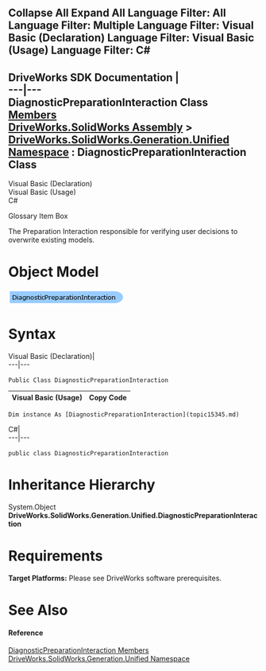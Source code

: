 Collapse All Expand All Language Filter: All  Language Filter: Multiple  Language Filter: Visual Basic (Declaration) Language Filter: Visual Basic (Usage) Language Filter: C#  
---  
DriveWorks SDK Documentation  |   
---|---  
DiagnosticPreparationInteraction Class   
[Members](topic15346.md)   
[DriveWorks.SolidWorks Assembly](topic13342.md) > [DriveWorks.SolidWorks.Generation.Unified Namespace](topic15343.md) : DiagnosticPreparationInteraction Class  
---  
  
Visual Basic (Declaration)    
Visual Basic (Usage)    
C# 

Glossary Item Box

The Preparation Interaction responsible for verifying user decisions to overwrite existing models. 

# Object Model

![](dotnetdiagramimages/image876.png)

# Syntax

Visual Basic (Declaration)|   
---|---  
      
    
    Public Class DiagnosticPreparationInteraction   
  
Visual Basic (Usage)| Copy Code  
---|---  
      
    
    Dim instance As [DiagnosticPreparationInteraction](topic15345.md)  
  
C#|   
---|---  
      
    
    public class DiagnosticPreparationInteraction   
  
# Inheritance Hierarchy

System.Object  
**DriveWorks.SolidWorks.Generation.Unified.DiagnosticPreparationInteraction**  


# Requirements

**Target Platforms:** Please see DriveWorks software prerequisites.

# See Also

#### Reference

[DiagnosticPreparationInteraction Members](topic15346.md)   
[DriveWorks.SolidWorks.Generation.Unified Namespace](topic15343.md)


